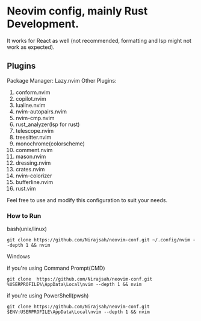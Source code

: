 # Neovim config, mainly Rust Development.

It works for React as well (not recommended, formatting and lsp might not work as expected).

## Plugins

Package Manager: Lazy.nvim
Other Plugins:

1. conform.nvim
2. copilot.nvim
3. lualine.nvim
4. nvim-autopairs.nvim
5. nvim-cmp.nvim
6. rust_analyzer(lsp for rust)
7. telescope.nvim
8. treesitter.nvim
9. monochrome(colorscheme)
10. comment.nvim
11. mason.nvim
12. dressing.nvim
13. crates.nvim
14. nvim-colorizer
15. bufferline.nvim
16. rust.vim

Feel free to use and modify this configuration to suit your needs.

### How to Run

bash(unix/linux)

```
git clone https://github.com/Nirajsah/neovim-conf.git ~/.config/nvim --depth 1 && nvim
```

Windows

if you're using Command Prompt(CMD)

```
git clone  https://github.com/Nirajsah/neovim-conf.git %USERPROFILE%\AppData\Local\nvim --depth 1 && nvim

```

if you're using PowerShell(pwsh)

```
git clone https://github.com/Nirajsah/neovim-conf.git $ENV:USERPROFILE\AppData\Local\nvim --depth 1 && nvim

```
